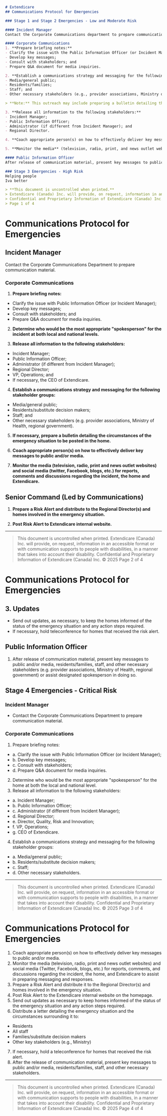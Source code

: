 ```markdown
# Extendicare
## Communications Protocol for Emergencies

### Stage 1 and Stage 2 Emergencies - Low and Moderate Risk

#### Incident Manager
Contact the Corporate Communications department to prepare communication material.

#### Corporate Communications
1. **Prepare briefing notes:**
- Clarify the issue with the Public Information Officer (or Incident Manager);
- Develop key messages;
- Consult with stakeholders; and
- Prepare Q&A document for media inquiries.

2. **Establish a communications strategy and messaging for the following stakeholder groups:**
- Media/general public;
- Residents/families;
- Staff; and
- Other necessary stakeholders (e.g., provider associations, Ministry of Health, regional government).

> **Note:** This outreach may include preparing a bulletin detailing the circumstances of the incident/situation to be posted in the home.

3. **Release all information to the following stakeholders:**
- Incident Manager;
- Public Information Officer;
- Administrator (if different from Incident Manager); and
- Regional Director.

4. **Coach appropriate person(s) on how to effectively deliver key messages to public and/or media.**

5. **Monitor the media** (television, radio, print, and news outlet websites) and social media (Twitter, Facebook, blogs, etc.) for reports, comments, and discussions regarding the incident, the home, and Extendicare to assist in preparing messaging and responses.

#### Public Information Officer
After release of communication material, present key messages to public and/or media, residents/families, staff, and other necessary stakeholders (e.g., provider associations, Ministry of Health, regional government).

### Stage 3 Emergencies - High Risk
Helping people
Iva better

> **This document is uncontrolled when printed.**
> Extendicare (Canada) Inc. will provide, on request, information in an accessible format or with communication supports to people with disabilities, in a manner that takes into account their disability.
> Confidential and Proprietary Information of Extendicare (Canada) Inc. © 2025
> Page 1 of 4
```

# Communications Protocol for Emergencies

## Incident Manager

Contact the Corporate Communications Department to prepare communication material.

### Corporate Communications

1. **Prepare briefing notes:**
- Clarify the issue with Public Information Officer (or Incident Manager);
- Develop key messages;
- Consult with stakeholders; and
- Prepare Q&A document for media inquiries.

2. **Determine who would be the most appropriate "spokesperson" for the incident at both local and national levels.**

3. **Release all information to the following stakeholders:**
- Incident Manager;
- Public Information Officer;
- Administrator (if different from Incident Manager);
- Regional Director;
- VP, Operations; and
- If necessary, the CEO of Extendicare.

4. **Establish a communications strategy and messaging for the following stakeholder groups:**
- Media/general public;
- Residents/substitute decision makers;
- Staff; and
- Other necessary stakeholders (e.g. provider associations, Ministry of Health, regional government).

5. **If necessary, prepare a bulletin detailing the circumstances of the emergency situation to be posted in the home.**

6. **Coach appropriate person(s) on how to effectively deliver key messages to public and/or media.**

7. **Monitor the media (television, radio, print and news outlet websites) and social media (twitter, Facebook, blogs, etc.) for reports, comments and discussions regarding the incident, the home and Extendicare.**

## Senior Command (Led by Communications)

1. **Prepare a Risk Alert and distribute to the Regional Director(s) and homes involved in the emergency situation.**

2. **Post Risk Alert to Extendicare internal website.**

----

> This document is uncontrolled when printed.
> Extendicare (Canada) Inc. will provide, on request, information in an accessible format or with communication supports to people with disabilities, in a manner that takes into account their disability.
> Confidential and Proprietary Information of Extendicare (Canada) Inc. © 2025
> Page 2 of 4

# Communications Protocol for Emergencies

## 3. Updates
- Send out updates, as necessary, to keep the homes informed of the status of the emergency situation and any action steps required.
- If necessary, hold teleconference for homes that received the risk alert.

## Public Information Officer
1. After release of communication material, present key messages to public and/or media, residents/families, staff, and other necessary stakeholders (e.g. provider associations, Ministry of Health, regional government) or assist designated spokesperson in doing so.

## Stage 4 Emergencies - Critical Risk

### Incident Manager
- Contact the Corporate Communications Department to prepare communication material.

### Corporate Communications
1. Prepare briefing notes:
- a. Clarify the issue with Public Information Officer (or Incident Manager);
- b. Develop key messages;
- c. Consult with stakeholders;
- d. Prepare Q&A document for media inquiries.
2. Determine who would be the most appropriate "spokesperson" for the home at both the local and national level.
3. Release all information to the following stakeholders:
- a. Incident Manager;
- b. Public Information Officer;
- c. Administrator (if different from Incident Manager);
- d. Regional Director;
- e. Director, Quality, Risk and Innovation;
- f. VP, Operations;
- g. CEO of Extendicare.
4. Establish a communications strategy and messaging for the following stakeholder groups:
- a. Media/general public;
- b. Residents/substitute decision makers;
- c. Staff;
- d. Other necessary stakeholders.

----

> This document is uncontrolled when printed.
> Extendicare (Canada) Inc. will provide, on request, information in an accessible format or with communication supports to people with disabilities, in a manner that takes into account their disability.
> Confidential and Proprietary Information of Extendicare (Canada) Inc. © 2025
> Page 3 of 4

# Communications Protocol for Emergencies

1. Coach appropriate person(s) on how to effectively deliver key messages to public and/or media.
2. Monitor the media (television, radio, print and news outlet websites) and social media (Twitter, Facebook, blogs, etc.) for reports, comments, and discussions regarding the incident, the home, and Extendicare to assist in preparing messaging and responses.
3. Prepare a Risk Alert and distribute it to the Regional Director(s) and homes involved in the emergency situation.
4. Post Risk Alert to the Extendicare internal website on the homepage.
5. Send out updates as necessary to keep homes informed of the status of the emergency situation and any action steps required.
6. Distribute a letter detailing the emergency situation and the circumstances surrounding it to:
- Residents
- All staff
- Families/substitute decision makers
- Other key stakeholders (e.g., Ministry)
7. If necessary, hold a teleconference for homes that received the risk alert.
8. After the release of communication material, present key messages to public and/or media, residents/families, staff, and other necessary stakeholders.

----

> This document is uncontrolled when printed.
> Extendicare (Canada) Inc. will provide, on request, information in an accessible format or with communication supports to people with disabilities, in a manner that takes into account their disability.
> Confidential and Proprietary Information of Extendicare (Canada) Inc. © 2025
> Page 4 of 4